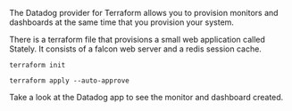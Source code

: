 The Datadog provider for Terraform allows you to provision monitors and dashboards at the same time that you provision your system.

There is a terraform file that provisions a small web application called Stately. It consists of a falcon web server and a redis session cache. 

`terraform init`

`terraform apply --auto-approve`

Take a look at the Datadog app to see the monitor and dashboard created.